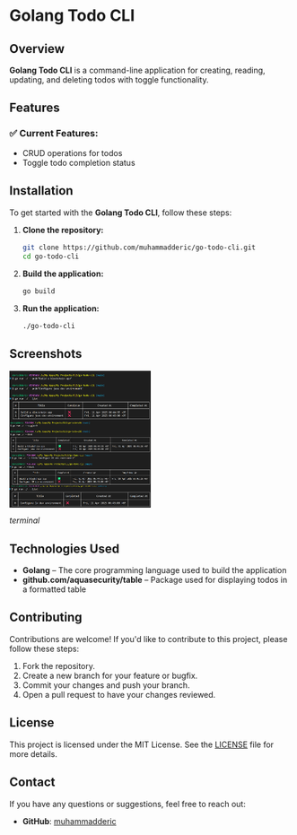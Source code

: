# Golang Todo CLI

## Overview

**Golang Todo CLI** is a command-line application for creating, reading, updating, and deleting todos with toggle functionality.

## Features

### ✅ Current Features:
- CRUD operations for todos
- Toggle todo completion status

## Installation

To get started with the **Golang Todo CLI**, follow these steps:

1. **Clone the repository:**

    ```bash
    git clone https://github.com/muhammadderic/go-todo-cli.git
    cd go-todo-cli
    ```

2. **Build the application:**

    ```bash
    go build
    ```

3. **Run the application:**

    ```bash
    ./go-todo-cli
    ```

## Screenshots

<div style="display: flex; justify-content: space-between;">
    <img src="./go-todo-cli.png" alt="cli" width="50%" />
</div>

*terminal*

## Technologies Used

- **Golang** – The core programming language used to build the application
- **github.com/aquasecurity/table** – Package used for displaying todos in a formatted table

## Contributing

Contributions are welcome! If you'd like to contribute to this project, please follow these steps:

1. Fork the repository.
2. Create a new branch for your feature or bugfix.
3. Commit your changes and push your branch.
4. Open a pull request to have your changes reviewed.

## License

This project is licensed under the MIT License. See the [LICENSE](LICENSE) file for more details.

## Contact

If you have any questions or suggestions, feel free to reach out:

- **GitHub**: [muhammadderic](https://github.com/muhammadderic)
